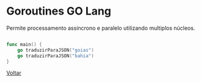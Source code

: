 # Goroutines GO Lang

Permite processamento assincrono e paralelo utilizando multiplos núcleos.

```go

func main() {
    go traduzirParaJSON("goias")
    go traduzirParaJSON("bahia")
}
```

[Voltar](https://github.com/Allangcruz/estudo-go-lang/tree/master/)